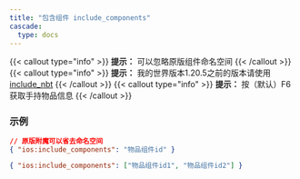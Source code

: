 ```yaml
---
title: "包含组件 include_components"
cascade:
  type: docs
---
```


{{< callout type="info" >}}
**提示：** 可以忽略原版组件命名空间
{{< /callout >}}
{{< callout type="info" >}}
**提示：** 我的世界版本1.20.5之前的版本请使用[include_nbt](../include_nbt)
{{< /callout >}}
{{< callout type="info" >}}
**提示：** 按（默认）F6获取手持物品信息
{{< /callout >}}

### 示例
```json lines {linenos=table,filename="json"}
// 原版附魔可以省去命名空间
{ "ios:include_components": "物品组件id" }

{ "ios:include_components": ["物品组件id1", "物品组件id2"] }
```